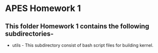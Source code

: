#  APES Homework 1

## This folder Homework 1 contains the following subdirectories-

* utils - This subdirectory consist of bash script files for building kernel.
